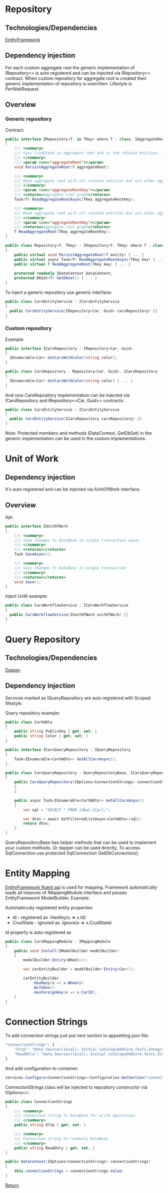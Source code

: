 # Repository
## Technologies/Dependencies
[EntityFramework][0]

## Dependency injection
For each custom aggregate root the generic implementation of IRepository<> is auto registered and can be injected via IRepository<> contract. When custom repository for aggregate root is created then generic implementation of repository is overritten. Lifestyle is PerWebRequest.

## Overview
### Generic repository

Contract:
```csharp
public interface IRepository<T, in TKey> where T : class, IAggregateRootEntity<TKey>
{
    /// <summary>
    /// Sync CrudState in aggregate root and in the related entities. If graph contains links to other aggregate roots they will be skipped.
    /// </summary>
    /// <param name="aggregateRoot"></param>
    void PersistAggregateRoot(T aggregateRoot);

    /// <summary>
    /// Read aggregate root with all related entities but w/o other aggregate roots.
    /// </summary>
    /// <param name="aggregateRootKey"></param>
    /// <returns>Aggregate root graph</returns>
    Task<T> ReadAggregateRootAsync(TKey aggregateRootKey);

    /// <summary>
    /// Read aggregate root with all related entities but w/o other aggregate roots.
    /// </summary>
    /// <param name="aggregateRootKey"></param>
    /// <returns>Aggregate root graph</returns>
    T ReadAggregateRoot(TKey aggregateRootKey);
}
```
```csharp
public class Repository<T, TKey> : IRepository<T, TKey> where T : class, IAggregateRootEntity<TKey>
{    
    public virtual void PersistAggregateRoot(T entity) { ... }
    public virtual async Task<T> ReadAggregateRootAsync(TKey key) { ... }
    public virtual T ReadAggregateRoot(TKey key) { ... }
    
    protected readonly IDataContext DataContext;
    protected DbSet<T> GetDbSet() { ... }
}
```

To inject a generic repository use generic interface:

```csharp
public class CarsEntityService : ICarsEntityService
{
  public CarsEntityService(IRepository<Car, Guid> carsRepository) {}
}
```

### Custom repository

Example:
```csharp
public interface ICarsRepository : IRepository<Car, Guid>
{
  IEnumerable<Car> GetCarsWithColor(string color);
}
```
```csharp
public class CarsRepository : Repository<Car, Guid>, ICarsRepository
{
  IEnumerable<Car> GetCarsWithColor(string color) { ... }
}
```

And now CarsRepository implementation can be injected via ICarsRepository and IRepository<<Car, Guid>> contracts:

```csharp
public class CarsEntityService : ICarsEntityService
{
  public CarsEntityService(ICarsRepository carsRepository) {}
}
```

Note: Protected members and methods (DataContext, GetDbSet) in the generic implementation can be used in the custom implementations.

# Unit of Work

## Dependency injection
It's auto registered and can be injected via IUnitOfWork interface.

## Overview

Api:

```csharp
public interface IUnitOfWork
{
    /// <summary>
    /// Save changes to DataBase in single transaction async
    /// </summary>
    /// <returns></returns>
    Task SaveAsync();

    /// <summary>
    /// Save changes to DataBase in single transaction
    /// </summary>
    /// <returns></returns>
    void Save();
}
```

Inject UoW example:

```csharp
public class CarsWorkflowService : ICarsWorkflowService
{
  public CarsWorkflowService(IUnitOfWork unitOfWork) {}
}
```

# Query Repository

## Technologies/Dependencies
[Dapper][1]

## Dependency injection
Services marked as IQueryRepository are auto registered with Scoped lifestyle.

Query repository example:
```csharp
public class CarVmDto
{
    public string PublicKey { get; set; }
    public string Color { get; set; }
}
```
```csharp
public interface ICarsQueryRepository : IQueryRepository
{
    Task<IEnumerable<CarVmDto>> GetAllCarsAsync();
}
```
```csharp
public class CarsQueryRepository : QueryRepositoryBase, ICarsQueryRepository
{
    public CarsQueryRepository(IOptions<ConnectionStrings> connectionStrings) : base(connectionStrings)
    {
    }

    public async Task<IEnumerable<CarVmDto>> GetAllCarsAsync()
    {
        var sql = "SELECT * FROM [dbo].[Car];";

        var dtos = await GetFilteredListAsync<CarVmDto>(sql);
        return dtos;
    }
}
```
QueryRepositoryBase has helper methods that can be used to implement your custom methods. Or dapper can be used directly. To access SqlConnection use protected SqlConnection GetDbConnection().

# Entity Mapping

[EntityFramework fluent api][3] is used for mapping.
Framework automatically loads all intances of IMappingModule interface and passes EntityFramework ModelBuilder. Example:

Automaticcaly registered entity properties:
* Id - registered as .HasKey(x => x.Id)
* CrudState - ignored as .Ignore(x => x.CrudState)

Id property is auto registered as 

```csharp
public class CarsMappingModule : IMappingModule
{
    public void Install(IModelBuilder modelBuilder)
    {
        modelBuilder.Entity<Wheel>();

        var carEntityBuilder = modelBuilder.Entity<Car>();

        carEntityBuilder
            .HasMany(x => x.Wheels)
            .WithOne()
            .HasForeignKey(x => x.CarId);
    }
}
```

# Connection Strings
To add connection strings just put next section to appsetting.json file:

```javascript
"connectionStrings": {
    "Oltp": "Data Source=(local); Initial Catalog=DddCore.Tests.Integration.Database; Integrated Security=SSPI;",
    "ReadOnly": "Data Source=(local); Initial Catalog=DddCore.Tests.Integration.Database; Integrated Security=SSPI;"
}
```
And add configuration to container:
```csharp
services.Configure<ConnectionStrings>(Configuration.GetSection("connectionStrings"));
```
ConnectionStrings class will be injected to repository constructor via IOptions<>:

```csharp
public class ConnectionStrings
{
    /// <summary>
    /// Connection string to DataBase for write operations
    /// </summary>
    public string Oltp { get; set; }

    /// <summary>
    /// Connection string to readonly DataBase
    /// </summary>
    public string ReadOnly { get; set; }
}
```
```csharp
public DataContext(IOptions<ConnectionStrings> connectionStrings)
{
    this.connectionStrings = connectionStrings.Value;
}
```

[Return][2]

[0]: https://docs.microsoft.com/en-us/ef/core/
[1]: https://github.com/StackExchange/dapper-dot-net
[2]: https://github.com/Alexander-Shein/DddCore/blob/net-core/README.md
[3]: https://msdn.microsoft.com/en-us/library/jj591617(v=vs.113).aspx


